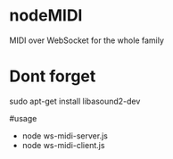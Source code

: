 # nodeMIDI
MIDI over WebSocket for the whole family

# Dont forget
sudo apt-get install libasound2-dev

#usage

 - node ws-midi-server.js
 - node ws-midi-client.js

